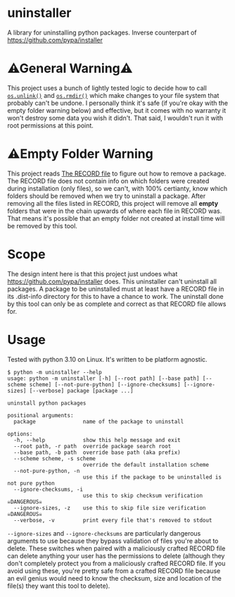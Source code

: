 # uninstaller
A library for uninstalling python packages. Inverse counterpart of https://github.com/pypa/installer 

# ⚠General Warning⚠
This project uses a bunch of lightly tested logic to decide how to call [`os.unlink()`](https://docs.python.org/3/library/os.html#os.unlink) and [`os.rmdir()`](https://docs.python.org/3/library/os.html#os.rmdir) which make changes to your file system that probably can't be undone. I personally think it's safe (if you're okay with the empty folder warning below) and effective, but it comes with no warranty it won't destroy some data you wish it didn't. That said, I wouldn't run it with root permissions at this point.

# ⚠Empty Folder Warning
This project reads [The RECORD file](https://packaging.python.org/en/latest/specifications/recording-installed-packages/#the-record-file) to figure out how to remove a package. The RECORD file does not contain info on which folders were created during installation (only files), so we can't, with 100% certianty, know which folders should be removed when we try to uninstall a package. After removing all the files listed in RECORD, this project will remove all **empty** folders that were in the chain upwards of where each file in RECORD was. That means it's possible that an empty folder not created at install time will be removed by this tool.

# Scope
The design intent here is that this project just undoes what https://github.com/pypa/installer does. This uninstaller can't uninstall all packages. A package to be uninstalled must at least have a RECORD file in its .dist-info directory for this to have a chance to work. The uninstall done by this tool can only be as complete and correct as that RECORD file allows for.

# Usage
Tested with python 3.10 on Linux. It's written to be platform agnostic.
```
$ python -m uninstaller --help
usage: python -m uninstaller [-h] [--root path] [--base path] [--scheme scheme] [--not-pure-python] [--ignore-checksums] [--ignore-sizes] [--verbose] package [package ...]

uninstall python packages

positional arguments:
  package               name of the package to uninstall

options:
  -h, --help            show this help message and exit
  --root path, -r path  override package search root
  --base path, -b path  override base path (aka prefix)
  --scheme scheme, -s scheme
                        override the default installation scheme
  --not-pure-python, -n
                        use this if the package to be uninstalled is not pure python
  --ignore-checksums, -i
                        use this to skip checksum verification ☠️DANGEROUS☠️
  --ignore-sizes, -z    use this to skip file size verification ☠️DANGEROUS☠️
  --verbose, -v         print every file that's removed to stdout
```
`--ignore-sizes` and `--ignore-checksums` are particularly dangerous arguments to use because they bypass validation of files you're about to delete. These switches when paired with a maliciously crafted RECORD file can delete anything your user has the permissions to delete (although they don't completely protect you from a maliciously crafted RECORD file. If you avoid using these, you're pretty safe from a crafted RECORD file because an evil genius would need to know the checksum, size and location of the file(s) they want this tool to delete).
